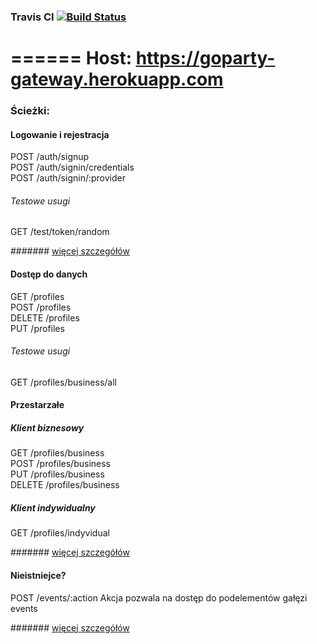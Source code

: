### Travis CI [![Build Status](https://travis-ci.org/Studio-Projektowe-AGH/PA_Gateway.svg)](https://travis-ci.org/Studio-Projektowe-AGH/PA_Gateway)
======
Host: https://goparty-gateway.herokuapp.com
=================================
### Ścieżki:

#### Logowanie i rejestracja
POST          /auth/signup                    
POST          /auth/signin/credentials        
POST          /auth/signin/:provider   

###### Testowe usugi
GET           /test/token/random              

####### [więcej szczegółów](https://github.com/Studio-Projektowe-AGH/PA_Authentication/blob/master/README.md)

#### Dostęp do danych
GET           /profiles                       
POST          /profiles                       
DELETE        /profiles                       
PUT           /profiles                       

###### Testowe usugi
GET           /profiles/business/all          

#### Przestarzałe
##### Klient biznesowy
GET           /profiles/business              
POST          /profiles/business              
PUT           /profiles/business              
DELETE        /profiles/business              

##### Klient indywidualny
GET           /profiles/indyvidual            


####### [więcej szczegółów](https://github.com/Studio-Projektowe-AGH/PA_Profile/blob/master/README)

#### Nieistniejce?
POST          /events/:action                 Akcja pozwala na dostęp do podelementów gałęzi events

####### [więcej szczegółów](https://github.com/Studio-Projektowe-AGH/PA_EventQueue/blob/master/README.md)
